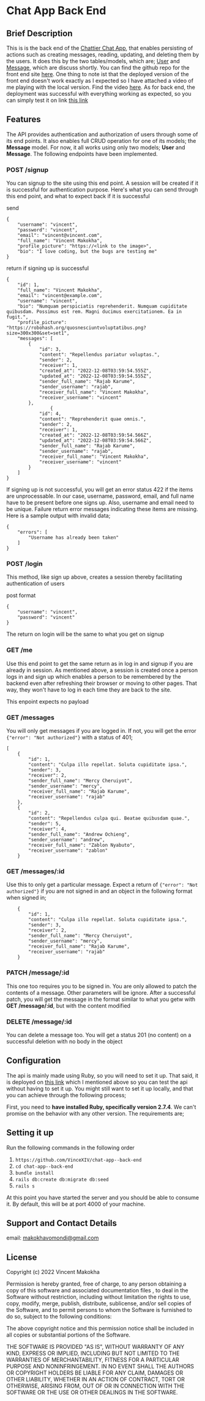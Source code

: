 # Chat App Back End

## Brief Description
This is is the back end of the [Chattier Chat App](https://main--euphonious-cannoli-496c7f.netlify.app), that enables persisting of actions such as creating messages, reading, updating, and deleting them by the users. It does this by the two tables/models, which are; [User](###User) and [Message](###Message), which are discuss shortly. You can find the github repo for the front end site [here](https://github.com/VinceXIV/chat-app--front-end). One thing to note ist that the deployed version of the front end doesn't work exactly as I expected so I have attached a video of me playing with the local version. Find the video [here](). As for back end, the deployment was successful with everything working as expected, so you can simply test it on link [this link](https://chat-app-back-end-production.up.railway.app)

## Features
The API provides authentication and authorization of users through some of its end points. It also enables full CRUD operation for one of its models; the **Message** model. For now, it all works using only two models; **User** and **Message**. The following endpoints have been implemented.

### POST /signup
You can signup to the site using this end point. A session will be created if it is successful for authentication purpose. Here's what you can send through this end point, and what to expect back if it is successful

send
```
{
    "username": "vincent",
    "password": "vincent",
    "email": "vincent@vincent.com",
    "full_name": "Vincent Makokha",
    "profile_picture": "https://<link to the image>",
    "bio": "I love coding, but the bugs are testing me"
}
```

return if signing up is successful
```
{
    "id": 1,
    "full_name": "Vincent Makokha",
    "email": "vincent@example.com",
    "username": "vincent",
    "bio": "Numquam perspiciatis reprehenderit. Numquam cupiditate quibusdam. Possimus est rem. Magni ducimus exercitationem. Ea in fugit.",
    "profile_picture": "https://robohash.org/quosnesciuntvoluptatibus.png?size=300x300&set=set1",
    "messages": [
        {
            "id": 3,
            "content": "Repellendus pariatur voluptas.",
            "sender": 2,
            "receiver": 1,
            "created_at": "2022-12-08T03:59:54.555Z",
            "updated_at": "2022-12-08T03:59:54.555Z",
            "sender_full_name": "Rajab Karume",
            "sender_username": "rajab",
            "receiver_full_name": "Vincent Makokha",
            "receiver_username": "vincent"
        },
                {
            "id": 4,
            "content": "Reprehenderit quae omnis.",
            "sender": 2,
            "receiver": 1,
            "created_at": "2022-12-08T03:59:54.566Z",
            "updated_at": "2022-12-08T03:59:54.566Z",
            "sender_full_name": "Rajab Karume",
            "sender_username": "rajab",
            "receiver_full_name": "Vincent Makokha",
            "receiver_username": "vincent"
        }
    ]
}
```

If signing up is not successful, you will get an error status 422 if the items are unprocessable. In our case, username, password, email, and full name have to be present before one signs up. Also, username and email need to be unique. Failure return error messages indicating these items are missing. Here is a sample output with invalid data;

```
{
    "errors": [
        "Username has already been taken"
    ]
}
```



### POST /login
This method, like sign up above, creates a session thereby facilitating authentication of users

post format
```
{
    "username": "vincent",
    "password": "vincent"
}
```
The return on login will be the same to what you get on signup

### GET /me
Use this end point to get the same return as in log in and signup if you are already in session. As mentioned above, a session is created once a person logs in and sign up which enables a person to be remembered by the backend even after refreshing their browser or moving to other pages. That way, they won't have to log in each time they are back to the site.

This enpoint expects no payload

### GET /messages
You will only get messages if you are logged in. If not, you will get the error `{"error": "Not authorized"}` with a status of 401;

```
[
    {
        "id": 1,
        "content": "Culpa illo repellat. Soluta cupiditate ipsa.",
        "sender": 3,
        "receiver": 2,
        "sender_full_name": "Mercy Cheruiyot",
        "sender_username": "mercy",
        "receiver_full_name": "Rajab Karume",
        "receiver_username": "rajab"
    },
    {
        "id": 2,
        "content": "Repellendus culpa qui. Beatae quibusdam quae.",
        "sender": 5,
        "receiver": 4,
        "sender_full_name": "Andrew Ochieng",
        "sender_username": "andrew",
        "receiver_full_name": "Zablon Nyabuto",
        "receiver_username": "zablon"
    }
```

### GET /messages/:id
Use this to only get a particular message. Expect a return of `{"error": "Not authorized"}` if you are not signed in and an object in the following format when signed in;
```
    {
        "id": 1,
        "content": "Culpa illo repellat. Soluta cupiditate ipsa.",
        "sender": 3,
        "receiver": 2,
        "sender_full_name": "Mercy Cheruiyot",
        "sender_username": "mercy",
        "receiver_full_name": "Rajab Karume",
        "receiver_username": "rajab"
    }
```

### PATCH /message/:id
This one too requires you to be signed in. You are only allowed to patch the contents of a message. Other parameters will be ignore. After a successful patch, you will get the message in the format similar to what you getw with **GET /message/:id**, but with the content modified

### DELETE /message/:id
You can delete a message too. You will get a status 201 (no content) on a successful deletion with no body in the object

## Configuration
The api is mainly made using Ruby, so you will need to set it up. That said, it is deployed on [this link](https://chat-app-back-end-production.up.railway.app) which I mentioned above so you can test the api without having to set it up. You might still want to set it up locally, and that you can achieve through the following process;

First, you need to **have installed Ruby, specifically version 2.7.4**. We can't promise on the behavior with any other version. The requirements are;

## Setting it up
Run the following commands in the following order
1. `https://github.com/VinceXIV/chat-app--back-end`
2. `cd chat-app--back-end`
3. `bundle install`
4. `rails db:create db:migrate db:seed`
5. `rails s`

At this point you have started the server and you should be able to consume it. By default, this will be at port 4000 of your machine.

## Support and Contact Details
email: makokhavomondi@gmail.com

## License
Copyright (c) 2022 Vincent Makokha

Permission is hereby granted, free of charge, to any person obtaining a copy of this software and associated documentation files , to deal in the Software without restriction, including without limitation the rights to use, copy, modify, merge, publish, distribute, sublicense, and/or sell copies of the Software, and to permit persons to whom the Software is furnished to do so, subject to the following conditions:

The above copyright notice and this permission notice shall be included in all copies or substantial portions of the Software.

THE SOFTWARE IS PROVIDED "AS IS", WITHOUT WARRANTY OF ANY KIND, EXPRESS OR IMPLIED, INCLUDING BUT NOT LIMITED TO THE WARRANTIES OF MERCHANTABILITY, FITNESS FOR A PARTICULAR PURPOSE AND NONINFRINGEMENT. IN NO EVENT SHALL THE AUTHORS OR COPYRIGHT HOLDERS BE LIABLE FOR ANY CLAIM, DAMAGES OR OTHER LIABILITY, WHETHER IN AN ACTION OF CONTRACT, TORT OR OTHERWISE, ARISING FROM, OUT OF OR IN CONNECTION WITH THE SOFTWARE OR THE USE OR OTHER DEALINGS IN THE SOFTWARE.
